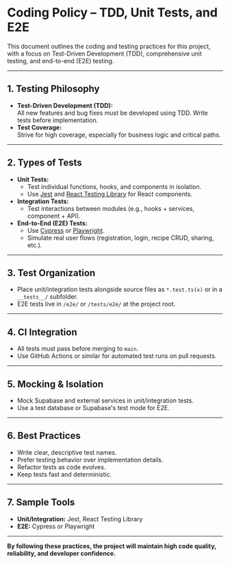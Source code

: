 # Coding Policy – TDD, Unit Tests, and E2E

This document outlines the coding and testing practices for this project, with a focus on Test-Driven Development (TDD), comprehensive unit testing, and end-to-end (E2E) testing.

---

## 1. Testing Philosophy

- **Test-Driven Development (TDD):**  
  All new features and bug fixes must be developed using TDD. Write tests before implementation.
- **Test Coverage:**  
  Strive for high coverage, especially for business logic and critical paths.

---

## 2. Types of Tests

- **Unit Tests:**  
  - Test individual functions, hooks, and components in isolation.
  - Use [Jest](https://jestjs.io/) and [React Testing Library](https://testing-library.com/docs/react-testing-library/intro/) for React components.
- **Integration Tests:**  
  - Test interactions between modules (e.g., hooks + services, component + API).
- **End-to-End (E2E) Tests:**  
  - Use [Cypress](https://www.cypress.io/) or [Playwright](https://playwright.dev/).
  - Simulate real user flows (registration, login, recipe CRUD, sharing, etc.).

---

## 3. Test Organization

- Place unit/integration tests alongside source files as `*.test.ts(x)` or in a `__tests__/` subfolder.
- E2E tests live in `/e2e/` or `/tests/e2e/` at the project root.

---

## 4. CI Integration

- All tests must pass before merging to `main`.
- Use GitHub Actions or similar for automated test runs on pull requests.

---

## 5. Mocking & Isolation

- Mock Supabase and external services in unit/integration tests.
- Use a test database or Supabase's test mode for E2E.

---

## 6. Best Practices

- Write clear, descriptive test names.
- Prefer testing behavior over implementation details.
- Refactor tests as code evolves.
- Keep tests fast and deterministic.

---

## 7. Sample Tools

- **Unit/Integration:** Jest, React Testing Library
- **E2E:** Cypress or Playwright

---

**By following these practices, the project will maintain high code quality, reliability, and developer confidence.**
